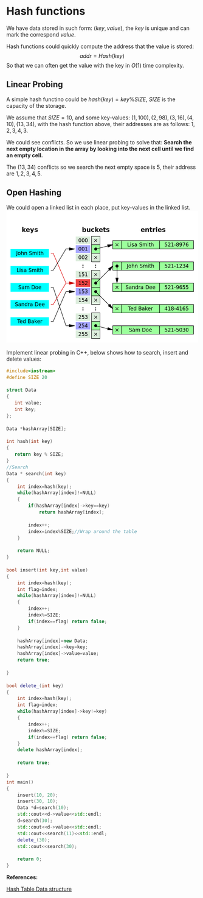 # Hash functions

We have data stored in such form: $(key,value)$, the $key$ is unique and can mark the correspond $value$.

Hash functions could quickly compute the address that the value is stored:
$$addr=Hash(key)$$
So that we can often get the value with the key in $O(1)$ time complexity.

## Linear Probing
A simple hash functino could be $hash(key)=key\% SIZE$, $SIZE$ is the capacity of the storage.

We assume that $SIZE=10$, and some key-values: $(1,100),(2,98),(3,16),(4,10),(13,34)$, with the hash function above, their addresses are as follows: $1,2,3,4,3$.

We could see conflicts. So we use linear probing to solve that: **Search the next empty location in the array by looking into the next cell until we find an empty cell.**

The $(13,34)$ conflicts so we search the next empty space is 5, their address are $1,2,3,4,5$.

## Open Hashing

We could open a linked list in each place, put key-values in the linked list.
![alt text](../../assets/MarkdownImg/image-1.png)

Implement linear probing in C++, below shows how to search, insert and delete values:

```c++
#include<iostream>
#define SIZE 20

struct Data 
{
   int value;
   int key;
};

Data *hashArray[SIZE];

int hash(int key)
{
   return key % SIZE;
}
//Search
Data * search(int key)
{
    int index=hash(key);
    while(hashArray[index]!=NULL)
    {
        if(hashArray[index]->key==key)
            return hashArray[index];

        index++;
        index=index%SIZE;//Wrap around the table
    }

    return NULL;
}

bool insert(int key,int value)
{
    int index=hash(key);
    int flag=index;
    while(hashArray[index]!=NULL)
    {
        index++;
        index%=SIZE;
        if(index==flag) return false;
    }

    hashArray[index]=new Data;
    hashArray[index]->key=key;
    hashArray[index]->value=value;
    return true;

}

bool delete_(int key)
{
    int index=hash(key);
    int flag=index;
    while(hashArray[index]->key!=key)
    {
        index++;
        index%=SIZE;
        if(index==flag) return false;
    }
    delete hashArray[index];

    return true;
    
}
int main()
{
    insert(10, 20);
    insert(30, 10);
    Data *d=search(10);
    std::cout<<d->value<<std::endl;
    d=search(30);
    std::cout<<d->value<<std::endl;
    std::cout<<search(11)<<std::endl;
    delete_(30);
    std::cout<<search(30);

    return 0;
}
```

**References:**

[Hash Table Data structure
](https://www.tutorialspoint.com/data_structures_algorithms/hash_data_structure.html)